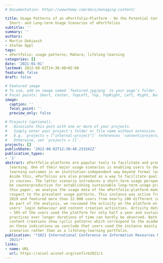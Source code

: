 ```yaml
---
# Documentation: https://wowchemy.com/docs/managing-content/

title: Usage Patterns of an ePortfolio-Platform - On the Potential Conflict between
  Short- and Long-term Usage Scenarios of ePortfolios
subtitle: ''
summary: ''
authors:
- Martin Dobiasch
- Stefan Oppl
tags:
- ePortfolio; usage patterns; Mahara; lifelong-learning
categories: []
date: '2021-01-01'
lastmod: 2022-08-02T14:30:48+02:00
featured: false
draft: false

# Featured image
# To use, add an image named `featured.jpg/png` to your page's folder.
# Focal points: Smart, Center, TopLeft, Top, TopRight, Left, Right, BottomLeft, Bottom, BottomRight.
image:
  caption: ''
  focal_point: ''
  preview_only: false

# Projects (optional).
#   Associate this post with one or more of your projects.
#   Simply enter your project's folder or file name without extension.
#   E.g. `projects = ["internal-project"]` references `content/project/deep-learning/index.md`.
#   Otherwise, set `projects = []`.
projects: []
publishDate: '2022-08-02T12:30:48.231542Z'
publication_types:
- '1'
abstract: ePortfolio-platforms are popular tools to facilitate and promote lifelong
  learning. One of their major usage scenarios is enabling users to document their
  learning outcomes in an institution-independent way beyond formal learning settings.
  Aside this, ePorfolios are also promoted as a way to facilitate qualitative assessment
  in courses. The latter scenario introduces a short-term usage perspective that can
  be counterproductive for establishing sustainable long-term usage practices. In
  this paper, we analyse the usage data of the ePortfolio-platform mahara.at with
  respect to the prevalent usage patterns. This instance was active from 2007 until
  2019 and featured more than 22.000 users from nearly 200 different institutions.
  As part of the analysis, we reviewed the activity on the platform on the basis of
  users' login behaviour and content creation activities. Activity data shows that
  ~ 50% of the users used the platform for only half a year and sustainable usage
  practices over longer durations of time can hardly be observed. Both logins and
  content creations show cyclic patterns which correspond to the academic year. Based
  on these indications we conclude that users used the instance mainly for course-based
  scenarios rather than as a lifelong-learning portfolio.
publication: '*2021 International Conference on Information Resources Management (Conf-IRM
  2021)*'
links:
- name: URL
  url: https://aisel.aisnet.org/confirm2021/1
---
```

